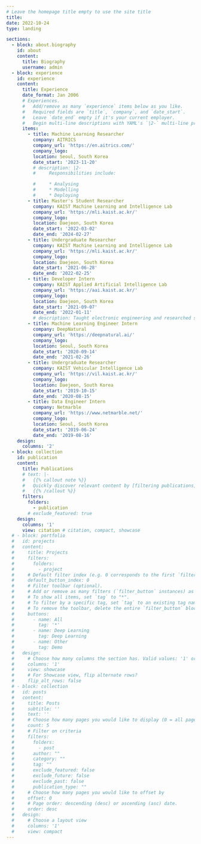 ```yaml
---
# Leave the homepage title empty to use the site title
title:
date: 2022-10-24
type: landing

sections:
  - block: about.biography
    id: about
    content:
      title: Biography
      username: admin
  - block: experience
    id: experience
    content:
      title: Experience
      date_format: Jan 2006
      # Experiences.
      #   Add/remove as many `experience` items below as you like.
      #   Required fields are `title`, `company`, and `date_start`.
      #   Leave `date_end` empty if it's your current employer.
      #   Begin multi-line descriptions with YAML's `|2-` multi-line prefix.
      items:
        - title: Machine Learning Researcher
          company: AITRICS
          company_url: 'https://en.aitrics.com/'
          company_logo: 
          location: Seoul, South Korea
          date_start: '2023-11-20'
          # description: |2-
          #     Responsibilities include:

          #     * Analysing
          #     * Modelling
          #     * Deploying
        - title: Master's Student Researcher
          company: KAIST Machine Learning and Intelligence Lab
          company_url: 'https://mli.kaist.ac.kr/'
          company_logo: 
          location: Daejeon, South Korea
          date_start: '2022-03-02'
          date_end: '2024-02-27'
        - title: Undergraduate Researcher
          company: KAIST Machine Learning and Intelligence Lab
          company_url: 'https://mli.kaist.ac.kr/'
          company_logo: 
          location: Daejeon, South Korea
          date_start: '2021-06-28'
          date_end: '2022-02-25'
        - title: Developer Intern
          company: KAIST Applied Artificial Intelligence Lab
          company_url: 'https://aai.kaist.ac.kr/'
          company_logo: 
          location: Daejeon, South Korea
          date_start: '2021-09-07'
          date_end: '2022-01-11'
          # description: Taught electronic engineering and researched semiconductor physics.
        - title: Machine Learning Engineer Intern
          company: DeepNatural
          company_url: 'https://deepnatural.ai/'
          company_logo: 
          location: Seoul, South Korea
          date_start: '2020-09-14'
          date_end: '2021-02-26'
        - title: Undergraduate Researcher
          company: KAIST Vehicular Intelligence Lab
          company_url: 'https://vil.kaist.ac.kr/'
          company_logo: 
          location: Daejeon, South Korea
          date_start: '2019-10-15'
          date_end: '2020-08-15'
        - title: Data Engineer Intern
          company: Netmarble
          company_url: 'https://www.netmarble.net/'
          company_logo: 
          location: Seoul, South Korea
          date_start: '2019-06-24'
          date_end: '2019-08-16'
    design:
      columns: '2'
  - block: collection
    id: publication
    content:
      title: Publications
      # text: |-
      #   {{% callout note %}}
      #   Quickly discover relevant content by [filtering publications](./publication/).
      #   {{% /callout %}}
      filters:
        folders:
          - publication
        # exclude_featured: true
    design:
      columns: '1'
      view: citation # citation, compact, showcase
  # - block: portfolio
  #   id: projects
  #   content:
  #     title: Projects
  #     filters:
  #       folders:
  #         - project
  #     # Default filter index (e.g. 0 corresponds to the first `filter_button` instance below).
  #     default_button_index: 0
  #     # Filter toolbar (optional).
  #     # Add or remove as many filters (`filter_button` instances) as you like.
  #     # To show all items, set `tag` to "*".
  #     # To filter by a specific tag, set `tag` to an existing tag name.
  #     # To remove the toolbar, delete the entire `filter_button` block.
  #     buttons:
  #       - name: All
  #         tag: '*'  
  #       - name: Deep Learning
  #         tag: Deep Learning
  #       - name: Other
  #         tag: Demo
  #   design:
  #     # Choose how many columns the section has. Valid values: '1' or '2'.
  #     columns: '1'
  #     view: showcase
  #     # For Showcase view, flip alternate rows?
  #     flip_alt_rows: false
  # - block: collection
  #   id: posts
  #   content:
  #     title: Posts
  #     subtitle: ''
  #     text: ''
  #     # Choose how many pages you would like to display (0 = all pages)
  #     count: 5
  #     # Filter on criteria
  #     filters:
  #       folders:
  #         - post
  #       author: ""
  #       category: ""
  #       tag: ""
  #       exclude_featured: false
  #       exclude_future: false
  #       exclude_past: false
  #       publication_type: ""
  #     # Choose how many pages you would like to offset by
  #     offset: 0
  #     # Page order: descending (desc) or ascending (asc) date.
  #     order: desc
  #   design:
  #     # Choose a layout view
  #     columns: '1'
  #     view: compact
---
```

